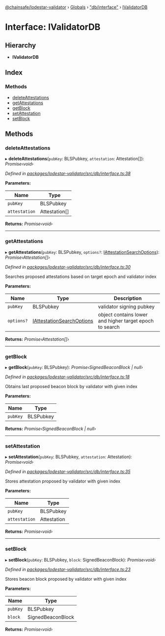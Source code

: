 [@chainsafe/lodestar-validator](../README.md) › [Globals](../globals.md) › ["db/interface"](../modules/_db_interface_.md) › [IValidatorDB](_db_interface_.ivalidatordb.md)

# Interface: IValidatorDB

## Hierarchy

* **IValidatorDB**

## Index

### Methods

* [deleteAttestations](_db_interface_.ivalidatordb.md#deleteattestations)
* [getAttestations](_db_interface_.ivalidatordb.md#getattestations)
* [getBlock](_db_interface_.ivalidatordb.md#getblock)
* [setAttestation](_db_interface_.ivalidatordb.md#setattestation)
* [setBlock](_db_interface_.ivalidatordb.md#setblock)

## Methods

###  deleteAttestations

▸ **deleteAttestations**(`pubKey`: BLSPubkey, `attestation`: Attestation[]): *Promise‹void›*

*Defined in [packages/lodestar-validator/src/db/interface.ts:38](https://github.com/ChainSafe/lodestar/blob/3dee40678/packages/lodestar-validator/src/db/interface.ts#L38)*

**Parameters:**

Name | Type |
------ | ------ |
`pubKey` | BLSPubkey |
`attestation` | Attestation[] |

**Returns:** *Promise‹void›*

___

###  getAttestations

▸ **getAttestations**(`pubKey`: BLSPubkey, `options?`: [IAttestationSearchOptions](_db_interface_.iattestationsearchoptions.md)): *Promise‹Attestation[]›*

*Defined in [packages/lodestar-validator/src/db/interface.ts:30](https://github.com/ChainSafe/lodestar/blob/3dee40678/packages/lodestar-validator/src/db/interface.ts#L30)*

Searches proposed attestations based on target epoch and validator index

**Parameters:**

Name | Type | Description |
------ | ------ | ------ |
`pubKey` | BLSPubkey | validator signing pubkey |
`options?` | [IAttestationSearchOptions](_db_interface_.iattestationsearchoptions.md) | object contains lower and higher target epoch to search  |

**Returns:** *Promise‹Attestation[]›*

___

###  getBlock

▸ **getBlock**(`pubKey`: BLSPubkey): *Promise‹SignedBeaconBlock | null›*

*Defined in [packages/lodestar-validator/src/db/interface.ts:18](https://github.com/ChainSafe/lodestar/blob/3dee40678/packages/lodestar-validator/src/db/interface.ts#L18)*

Obtains last proposed beacon block
by validator with given index

**Parameters:**

Name | Type |
------ | ------ |
`pubKey` | BLSPubkey |

**Returns:** *Promise‹SignedBeaconBlock | null›*

___

###  setAttestation

▸ **setAttestation**(`pubKey`: BLSPubkey, `attestation`: Attestation): *Promise‹void›*

*Defined in [packages/lodestar-validator/src/db/interface.ts:35](https://github.com/ChainSafe/lodestar/blob/3dee40678/packages/lodestar-validator/src/db/interface.ts#L35)*

Stores attestation proposed by validator with given index

**Parameters:**

Name | Type |
------ | ------ |
`pubKey` | BLSPubkey |
`attestation` | Attestation |

**Returns:** *Promise‹void›*

___

###  setBlock

▸ **setBlock**(`pubKey`: BLSPubkey, `block`: SignedBeaconBlock): *Promise‹void›*

*Defined in [packages/lodestar-validator/src/db/interface.ts:23](https://github.com/ChainSafe/lodestar/blob/3dee40678/packages/lodestar-validator/src/db/interface.ts#L23)*

Stores beacon block proposed by validator with given index

**Parameters:**

Name | Type |
------ | ------ |
`pubKey` | BLSPubkey |
`block` | SignedBeaconBlock |

**Returns:** *Promise‹void›*
